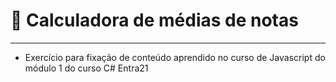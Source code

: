 # :bookmark_tabs: Calculadora de médias de notas

---

* Exercício para fixação de conteúdo aprendido no curso de Javascript do módulo 1 do curso C# Entra21